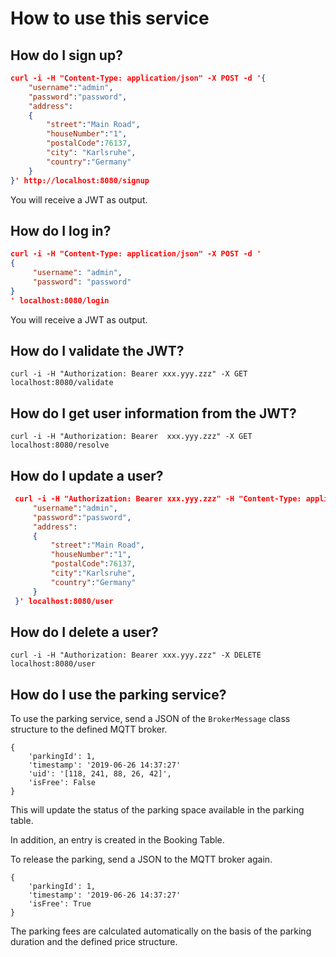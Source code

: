 # How to use this service

## How do I sign up?

  ```json
  curl -i -H "Content-Type: application/json" -X POST -d '{
      "username":"admin",
      "password":"password",
      "address":
      {
          "street":"Main Road",
          "houseNumber":"1",
          "postalCode":76137,
          "city": "Karlsruhe",
          "country":"Germany"
      }
  }' http://localhost:8080/signup
  ```

You will receive a JWT as output.

## How do I log in?

  ```json
  curl -i -H "Content-Type: application/json" -X POST -d '
  {
       "username": "admin",
       "password": "password"
  }
  ' localhost:8080/login
  ```
  
You will receive a JWT as output.

## How do I validate the JWT?

    curl -i -H "Authorization: Bearer xxx.yyy.zzz" -X GET localhost:8080/validate

## How do I get user information from the JWT?

    curl -i -H "Authorization: Bearer  xxx.yyy.zzz" -X GET localhost:8080/resolve

## How do I update a user?

 ```json
  curl -i -H "Authorization: Bearer xxx.yyy.zzz" -H "Content-Type: application/json" -X PUT -d '{
      "username":"admin",
      "password":"password",
      "address":
      {
          "street":"Main Road",
          "houseNumber":"1",
          "postalCode":76137,
          "city":"Karlsruhe",
          "country":"Germany"
      }
  }' localhost:8080/user
```
  
## How do I delete a user?

    curl -i -H "Authorization: Bearer xxx.yyy.zzz" -X DELETE localhost:8080/user
    
## How do I use the parking service?

To use the parking service, send a JSON of the `BrokerMessage` class structure to the defined MQTT broker.

    {
        'parkingId': 1,
        'timestamp': '2019-06-26 14:37:27'
        'uid': '[118, 241, 88, 26, 42]',
        'isFree': False
    }
    
This will update the status of the parking space available in the parking table.

In addition, an entry is created in the Booking Table.

To release the parking, send a JSON to the MQTT broker again.

    {
        'parkingId': 1,
        'timestamp': '2019-06-26 14:37:27'
        'isFree': True
    }
    
The parking fees are calculated automatically on the basis of the parking duration and the defined price structure.
